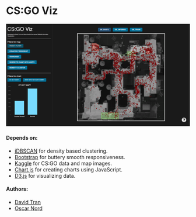 # CS:GO Viz
![CSGOVIZ](https://github.com/ddavidtran/CSGO-Viz/blob/master/assets/maps/CSGOVIZ.png)


#### Depends on:
* [jDBSCAN](https://github.com/upphiminn/jDBSCAN) for density based clustering.
* [Bootstrap](https://getbootstrap.com) for buttery smooth responsiveness.
* [Kaggle](https://www.kaggle.com/skihikingkevin/csgo-matchmaking-damage) for CS:GO data and map images.
* [Chart.js](https://github.com/chartjs/Chart.js) for creating charts using JavaScript.
* [D3.js](https://github.com/d3/d3) for visualizing data.

#### Authors:
- [David Tran](https://github.com/ddavidtran)
- [Oscar Nord](https://github.com/Furbee)

